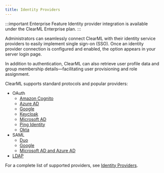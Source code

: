 ```yaml
---
title: Identity Providers
---
```


:::important Enterprise Feature
Identity provider integration is available under the ClearML Enterprise plan.
:::

Administrators can seamlessly connect ClearML with their identity service providers to easily implement single sign-on 
(SSO). Once an identity provider connection is configured and enabled, the option appears in your server login page.

In addition to authentication, ClearML can also retrieve user profile data and group membership details—facilitating user 
provisioning and role assignment.

ClearML supports standard protocols and popular providers:

* OAuth
  * [Amazon Cognito](../deploying_clearml/enterprise_deploy/extra_configs/sso/sso_amazon_cognito_oauth.md) 
  * [Azure AD](../deploying_clearml/enterprise_deploy/extra_configs/sso/sso_azure_ad_oauth.md)
  * [Google](../deploying_clearml/enterprise_deploy/extra_configs/sso/sso_google_oauth.md)  
  * [Keycloak](../deploying_clearml/enterprise_deploy/extra_configs/sso/sso_keycloak_oauth.md) 
  * [Microsoft AD](../deploying_clearml/enterprise_deploy/extra_configs/sso/sso_microsoft_ad_oauth.md)
  * [Ping Identity](../deploying_clearml/enterprise_deploy/extra_configs/sso/sso_ping_id_oauth.md) 
  * [Okta](../deploying_clearml/enterprise_deploy/extra_configs/sso/sso_okta_oauth.md)
* SAML
  * [Duo](../deploying_clearml/enterprise_deploy/extra_configs/sso/sso_duo_saml.md) 
  * [Google](../deploying_clearml/enterprise_deploy/extra_configs/sso/sso_google_saml.md) 
  * [Microsoft AD and Azure AD](../deploying_clearml/enterprise_deploy/extra_configs/sso/sso_microsoft_ad_saml.md)
* [LDAP](../deploying_clearml/enterprise_deploy/extra_configs/sso/sso_ldap.md)

For a complete list of supported providers, see [Identity Providers](../webapp/settings/webapp_settings_id_providers.md).

